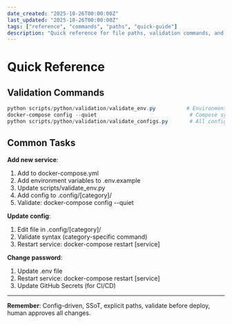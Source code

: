 ```yaml
---
date_created: "2025-10-26T00:00:00Z"
last_updated: "2025-10-26T00:00:00Z"
tags: ["reference", "commands", "paths", "quick-guide"]
description: "Quick reference for file paths, validation commands, and common tasks"
---
```


# Quick Reference

## Validation Commands

```powershell
python scripts/python/validation/validate_env.py          # Environment
docker-compose config --quiet                              # Compose syntax
python scripts/python/validation/validate_configs.py       # All configs
```

## Common Tasks

**Add new service**:
1. Add to docker-compose.yml
2. Add environment variables to .env.example
3. Update scripts/validate_env.py
4. Add config to .config/[category]/
5. Validate: docker-compose config --quiet

**Update config**:
1. Edit file in .config/[category]/
2. Validate syntax (category-specific command)
3. Restart service: docker-compose restart [service]

**Change password**:
1. Update .env file
2. Restart service: docker-compose restart [service]
3. Update GitHub Secrets (for CI/CD)

---

**Remember**: Config-driven, SSoT, explicit paths, validate before deploy, human approves all changes.
